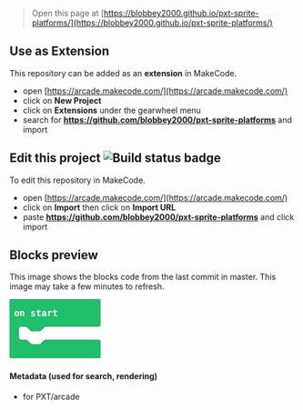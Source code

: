 
> Open this page at [https://blobbey2000.github.io/pxt-sprite-platforms/](https://blobbey2000.github.io/pxt-sprite-platforms/)

## Use as Extension

This repository can be added as an **extension** in MakeCode.

* open [https://arcade.makecode.com/](https://arcade.makecode.com/)
* click on **New Project**
* click on **Extensions** under the gearwheel menu
* search for **https://github.com/blobbey2000/pxt-sprite-platforms** and import

## Edit this project ![Build status badge](https://github.com/blobbey2000/pxt-sprite-platforms/workflows/MakeCode/badge.svg)

To edit this repository in MakeCode.

* open [https://arcade.makecode.com/](https://arcade.makecode.com/)
* click on **Import** then click on **Import URL**
* paste **https://github.com/blobbey2000/pxt-sprite-platforms** and click import

## Blocks preview

This image shows the blocks code from the last commit in master.
This image may take a few minutes to refresh.

![A rendered view of the blocks](https://github.com/blobbey2000/pxt-sprite-platforms/raw/master/.github/makecode/blocks.png)

#### Metadata (used for search, rendering)

* for PXT/arcade
<script src="https://makecode.com/gh-pages-embed.js"></script><script>makeCodeRender("{{ site.makecode.home_url }}", "{{ site.github.owner_name }}/{{ site.github.repository_name }}");</script>
